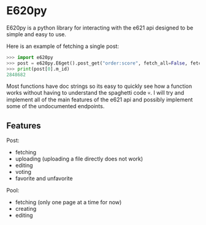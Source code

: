 # E620py

E620py is a python library for interacting with the e621 api designed to be simple and easy to use.

Here is an example of fetching a single post:
```python
>>> import e620py
>>> post = e620py.E6get().post_get("order:score", fetch_all=False, fetch_count=1)
>>> print(post[0].m_id)
2848682
```
Most functions have doc strings so its easy to quickly see how a function works without having to understand the spaghetti code 💀.
I will try and implement all of the main features of the e621 api and possibly implement some of the undocumented endpoints.

## Features
  Post:
  + fetching
  + uploading (uploading a file directly does not work)
  + editing
  + voting
  + favorite and unfavorite

  Pool:
  + fetching (only one page at a time for now)
  + creating
  + editing
